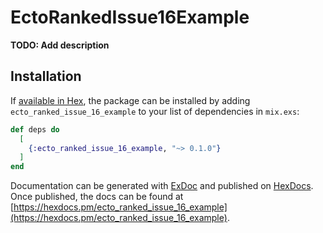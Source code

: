 # EctoRankedIssue16Example

**TODO: Add description**

## Installation

If [available in Hex](https://hex.pm/docs/publish), the package can be installed
by adding `ecto_ranked_issue_16_example` to your list of dependencies in `mix.exs`:

```elixir
def deps do
  [
    {:ecto_ranked_issue_16_example, "~> 0.1.0"}
  ]
end
```

Documentation can be generated with [ExDoc](https://github.com/elixir-lang/ex_doc)
and published on [HexDocs](https://hexdocs.pm). Once published, the docs can
be found at [https://hexdocs.pm/ecto_ranked_issue_16_example](https://hexdocs.pm/ecto_ranked_issue_16_example).

